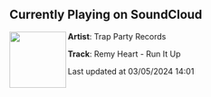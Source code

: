 ## Currently Playing on SoundCloud

[<img align="left" width="100" src="https://i1.sndcdn.com/artworks-M2rziJ9g6QIrHrUW-5h4Gkw-t500x500.jpg">](https://soundcloud.com/officialtrapparty/remy-heart-run-it-up)

**Artist**: Trap Party Records 

**Track**: Remy Heart - Run It Up

Last updated at 03/05/2024 14:01
